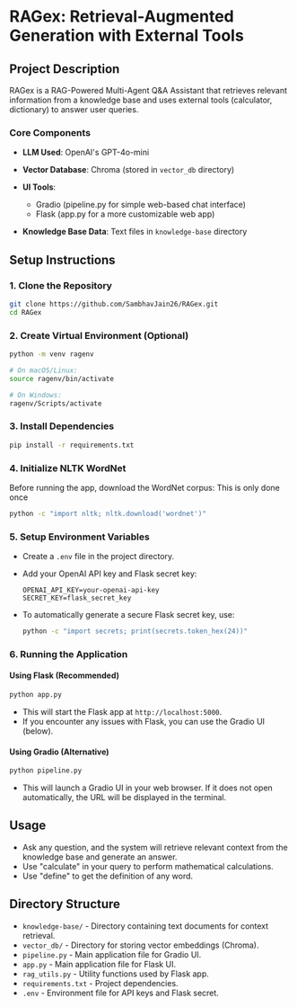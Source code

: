 # RAGex: Retrieval-Augmented Generation with External Tools

## Project Description

RAGex is a RAG-Powered Multi-Agent Q&A Assistant that retrieves relevant information from a knowledge base and uses external tools (calculator, dictionary) to answer user queries.

### Core Components

* **LLM Used**: OpenAI's GPT-4o-mini
* **Vector Database**: Chroma (stored in `vector_db` directory)
* **UI Tools**:

  * Gradio (pipeline.py for simple web-based chat interface)
  * Flask (app.py for a more customizable web app)
* **Knowledge Base Data**: Text files in `knowledge-base` directory

## Setup Instructions

### 1. Clone the Repository

```bash
git clone https://github.com/SambhavJain26/RAGex.git
cd RAGex
```

### 2. Create Virtual Environment (Optional)

```bash
python -m venv ragenv

# On macOS/Linux:
source ragenv/bin/activate

# On Windows:
ragenv/Scripts/activate
```

### 3. Install Dependencies

```bash
pip install -r requirements.txt
```

### 4. Initialize NLTK WordNet

Before running the app, download the WordNet corpus:
This is only done once

```bash
python -c "import nltk; nltk.download('wordnet')"
```

### 5. Setup Environment Variables

* Create a `.env` file in the project directory.
* Add your OpenAI API key and Flask secret key:

  ```
  OPENAI_API_KEY=your-openai-api-key
  SECRET_KEY=flask_secret_key
  ```
* To automatically generate a secure Flask secret key, use:

  ```bash
  python -c "import secrets; print(secrets.token_hex(24))"
  ```

### 6. Running the Application

#### Using Flask (Recommended)

```bash
python app.py
```

* This will start the Flask app at `http://localhost:5000`.
* If you encounter any issues with Flask, you can use the Gradio UI (below).

#### Using Gradio (Alternative)

```bash
python pipeline.py
```

* This will launch a Gradio UI in your web browser. If it does not open automatically, the URL will be displayed in the terminal.

## Usage

* Ask any question, and the system will retrieve relevant context from the knowledge base and generate an answer.
* Use "calculate" in your query to perform mathematical calculations.
* Use "define" to get the definition of any word.

## Directory Structure

* `knowledge-base/` - Directory containing text documents for context retrieval.
* `vector_db/` - Directory for storing vector embeddings (Chroma).
* `pipeline.py` - Main application file for Gradio UI.
* `app.py` - Main application file for Flask UI.
* `rag_utils.py` - Utility functions used by Flask app.
* `requirements.txt` - Project dependencies.
* `.env` - Environment file for API keys and Flask secret.


